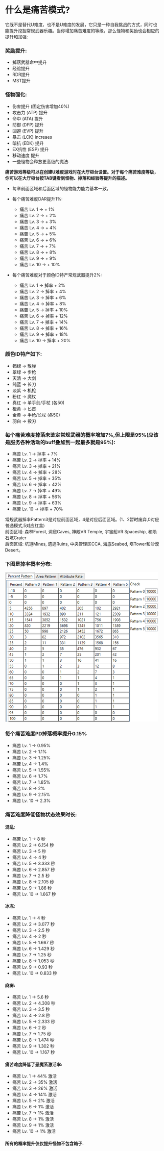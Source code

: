 # 什么是痛苦模式?

它既不是替代U难度，也不是U难度的发展，它只是一种自我挑战的方式，同时也能提升挖掘常规武器乐趣。当你增加痛苦难度的等级，那么怪物和奖励也会相应的提升和加强:

### 奖励提升:

* 掉落武器命中提升  
* 经验提升  
* RDR提升  
* MST提升

### 怪物强化:
  
* 伤害提升 (固定伤害增加40%)  
* 攻击力 (ATP) 提升  
* 命中 (ATA) 提升  
* 防御 (DFP) 提升  
* 回避 (EVP) 提升  
* 暴击 (LCK) increaes  
* 暗抗 (EDK) 提升  
* EX抗性 (ESP) 提升  
* 移动速度 提升  
* 一些怪物会释放更高级的魔法.  

**痛苦游戏等级可以在创建U难度游戏时在大厅柜台设置。对于每个痛苦难度等级，你可以在大厅柜台按TAB键看到怪物、掉落和经验等提升的描述。**

- 每章前面区域和后面区域的怪物能力能力基本一致。
- 每个痛苦难度DAR提升1%:

    * 痛苦 Lv. 1 -> + 1%  
    * 痛苦 Lv. 2 -> + 2%  
    * 痛苦 Lv. 3 -> + 3%  
    * 痛苦 Lv. 4 -> + 4%  
    * 痛苦 Lv. 5 -> + 5%  
    * 痛苦 Lv. 6 -> + 6%  
    * 痛苦 Lv. 7 -> + 7%  
    * 痛苦 Lv. 8 -> + 8%  
    * 痛苦 Lv. 9 -> + 9%  
    * 痛苦 Lv. 10 -> + 10%  

- 每个痛苦难度对于颜色ID特产常规武器提升2%:

    * 痛苦 Lv. 1 -> 掉率 + 2%  
    * 痛苦 Lv. 2 -> 掉率 + 4%  
    * 痛苦 Lv. 3 -> 掉率 + 6%  
    * 痛苦 Lv. 4 -> 掉率 + 8%  
    * 痛苦 Lv. 5 -> 掉率 + 10%  
    * 痛苦 Lv. 6 -> 掉率 + 12%  
    * 痛苦 Lv. 7 -> 掉率 + 14%  
    * 痛苦 Lv. 8 -> 掉率 + 16%  
    * 痛苦 Lv. 9 -> 掉率 + 18%  
    * 痛苦 Lv. 10 -> 掉率 + 20%  

### **颜色ID特产如下:**

* 镉绿 -> 散弹  
* 翠绿 -> 步枪  
* 天清 -> 大剑  
* 纯蓝 -> 长刀  
* 淡紫 -> 机枪  
* 粉红 -> 魔杖  
* 真红 -> 单手剑/手杖 (各50)  
* 橙黄 -> 匕首  
* 金黄 -> 手枪/长杖 (各50)  
* 羽白 -> 投刃  

### **每个痛苦难度掉落未鉴定常规武器的概率增加7%,但上限是95%(应该是服务各种活动的buff叠加到一起最多就是95%):**

* 痛苦 Lv. 1 -> 掉率 + 7%  
* 痛苦 Lv. 2 -> 掉率 + 14%  
* 痛苦 Lv. 3 -> 掉率 + 21%  
* 痛苦 Lv. 4 -> 掉率 + 28%  
* 痛苦 Lv. 5 -> 掉率 + 35%  
* 痛苦 Lv. 6 -> 掉率 + 42%  
* 痛苦 Lv. 7 -> 掉率 + 49%  
* 痛苦 Lv. 8 -> 掉率 + 56%  
* 痛苦 Lv. 9 -> 掉率 + 63%  
* 痛苦 Lv. 10 -> 掉率 + 70%  

常规武器掉率Pattern3是对应前面区域，4是对应后面区域。(1、2暂时废弃,0对应普通模式,5对应红盒)  
前面区域: 森林Forest, 洞窟Caves, 神殿VR Temple, 宇宙船VR Spaceship, 和陨石坑Crater  
后面区域: 坑道Mines, 遗迹Ruins, 中央管理区CCA, 海底Seabed, 塔Tower和沙漠Desert。

### **下图是掉率概率分布:**

![compat](./static/img/percent_patterns.jpg)

### **每个痛苦难度PD掉落概率提升0.15%**

* 痛苦 Lv. 1 -> 0.95%  
* 痛苦 Lv. 2 -> 1.1%  
* 痛苦 Lv. 3 -> 1.25%  
* 痛苦 Lv. 4 -> 1.4%  
* 痛苦 Lv. 5 -> 1.55%  
* 痛苦 Lv. 6 -> 1.7%  
* 痛苦 Lv. 7 -> 1.85%  
* 痛苦 Lv. 8 -> 2%  
* 痛苦 Lv. 9 -> 2.15%  
* 痛苦 Lv. 10 -> 2.3%  

### **痛苦难度降低怪物状态效果时长:**

#### **混乱:**

* 痛苦 Lv. 1 -> 8 秒  
* 痛苦 Lv. 2 -> 6.154 秒  
* 痛苦 Lv. 3 -> 5 秒  
* 痛苦 Lv. 4 -> 4 秒  
* 痛苦 Lv. 5 -> 3.333 秒  
* 痛苦 Lv. 6 -> 2.857 秒  
* 痛苦 Lv. 7 -> 2.5 秒  
* 痛苦 Lv. 8 -> 2.105 秒  
* 痛苦 Lv. 9 -> 1.86 秒  
* 痛苦 Lv. 10 -> 1.667 秒  

#### **冰冻:**

* 痛苦 Lv. 1 -> 4 秒  
* 痛苦 Lv. 2 -> 3.077 秒  
* 痛苦 Lv. 3 -> 2.5 秒  
* 痛苦 Lv. 4 -> 2 秒  
* 痛苦 Lv. 5 -> 1.667 秒  
* 痛苦 Lv. 6 -> 1.429 秒
* 痛苦 Lv. 7 -> 1.25 秒  
* 痛苦 Lv. 8 -> 1.053 秒  
* 痛苦 Lv. 9 -> 0.93 秒  
* 痛苦 Lv. 10 -> 0.833 秒  

#### **麻痹:**

* 痛苦 Lv. 1 -> 5.6 秒  
* 痛苦 Lv. 2 -> 4.308 秒  
* 痛苦 Lv. 3 -> 3.5 秒  
* 痛苦 Lv. 4 -> 2.8 秒  
* 痛苦 Lv. 5 -> 2.333 秒  
* 痛苦 Lv. 6 -> 2 秒  
* 痛苦 Lv. 7 -> 1.75 秒  
* 痛苦 Lv. 8 -> 1.474 秒  
* 痛苦 Lv. 9 -> 1.302 秒  
* 痛苦 Lv. 10 -> 1.167 秒  

#### **痛苦难度降低了恶魔系激活率:**

* 痛苦 Lv. 1 -> 44% 激活  
* 痛苦 Lv. 2 -> 35% 激活  
* 痛苦 Lv. 3 -> 26% 激活  
* 痛苦 Lv. 4 -> 14% 激活  
* 痛苦 Lv. 5 -> 2% 激活  
* 痛苦 Lv. 6 -> 1% 激活  
* 痛苦 Lv. 7 -> 1% 激活  
* 痛苦 Lv. 8 -> 1% 激活  
* 痛苦 Lv. 9 -> 1% 激活  
* 痛苦 Lv. 10 -> 1% 激活  

#### **所有的概率提升仅仅提升怪物不包含箱子.**
